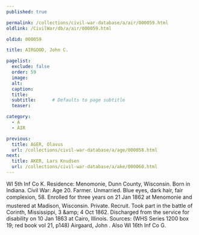```yaml
---
published: true

permalink: /collections/civil-war-database/a/air/000059.html
oldlink: /CivilWar/db/a/air/000059.html

oldid: 000059

title: AIRGOOD, John C.

pagelist:
  exclude: false
  order: 59
  image: 
  alt:
  caption:
  title:
  subtitle:      # Defaults to page subtitle
  teaser:

category: 
  - A 
  - AIR

previous:
  title: AGER, Olavus
  url: /collections/civil-war-database/a/age/000058.html  
next:
  title: AKER, Lars Knudsen
  url: /collections/civil-war-database/a/ake/000060.html   
---
```

WI 5th Inf Co K. Residence: Menomonie, Dunn County, Wisconsin. Born in Indiana. Civil War: Age 20. Farmer. Unmarried. Blue eyes, dark hair, fair complexion, 5&#146;8&#148;. Enrolled for three years on 21 Jan 1862 at Menomonie and mustered at Madison, Wisconsin. Private. Recruit. Took part in the battle of Corinth, Mississippi, 3 &amp;amp; 4 Oct 1862. Discharged from the service for disability on 10 Jan 1863 at Cairo, Illinois. Sources: (WHS Series 1200 box 19; red book vol 21, p148) &#147;Airgaard, John &#148;. Also WI 16th Inf Co G.